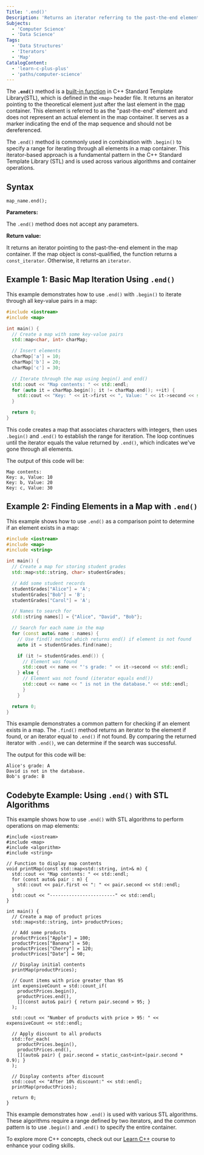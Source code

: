 ```yaml
---
Title: '.end()'
Description: 'Returns an iterator referring to the past-the-end element in a map container.'
Subjects:
  - 'Computer Science'
  - 'Data Science'
Tags:
  - 'Data Structures'
  - 'Iterators'
  - 'Map'
CatalogContent:
  - 'learn-c-plus-plus'
  - 'paths/computer-science'
---
```


The **`.end()`** method is a [built-in function](https://www.codecademy.com/resources/docs/cpp/functions) in C++ Standard Template Library(STL), which is defined in the `<map>` header file. It returns an iterator pointing to the theoretical element just after the last element in the [map](https://www.codecademy.com/resources/docs/cpp/maps) container. This element is referred to as the "past-the-end" element and does not represent an actual element in the map container. It serves as a marker indicating the end of the map sequence and should not be dereferenced.

The `.end()` method is commonly used in combination with `.begin()` to specify a range for iterating through all elements in a map container. This iterator-based approach is a fundamental pattern in the C++ Standard Template Library (STL) and is used across various algorithms and container operations.

## Syntax

```pseudo
map_name.end();
```

**Parameters:**

The `.end()` method does not accept any parameters.

**Return value:**

It returns an iterator pointing to the past-the-end element in the map container. If the map object is const-qualified, the function returns a `const_iterator`. Otherwise, it returns an `iterator`.

## Example 1: Basic Map Iteration Using `.end()`

This example demonstrates how to use `.end()` with `.begin()` to iterate through all key-value pairs in a map:

```cpp
#include <iostream>
#include <map>

int main() {
  // Create a map with some key-value pairs
  std::map<char, int> charMap;

  // Insert elements
  charMap['a'] = 10;
  charMap['b'] = 20;
  charMap['c'] = 30;

  // Iterate through the map using begin() and end()
  std::cout << "Map contents: " << std::endl;
  for (auto it = charMap.begin(); it != charMap.end(); ++it) {
    std::cout << "Key: " << it->first << ", Value: " << it->second << std::endl;
  }

  return 0;
}
```

This code creates a map that associates characters with integers, then uses `.begin()` and `.end()` to establish the range for iteration. The loop continues until the iterator equals the value returned by `.end()`, which indicates we've gone through all elements.

The output of this code will be:

```shell
Map contents:
Key: a, Value: 10
Key: b, Value: 20
Key: c, Value: 30
```

## Example 2: Finding Elements in a Map with `.end()`

This example shows how to use `.end()` as a comparison point to determine if an element exists in a map:

```cpp
#include <iostream>
#include <map>
#include <string>

int main() {
  // Create a map for storing student grades
  std::map<std::string, char> studentGrades;

  // Add some student records
  studentGrades["Alice"] = 'A';
  studentGrades["Bob"] = 'B';
  studentGrades["Carol"] = 'A';

  // Names to search for
  std::string names[] = {"Alice", "David", "Bob"};

  // Search for each name in the map
  for (const auto& name : names) {
    // Use find() method which returns end() if element is not found
    auto it = studentGrades.find(name);

    if (it != studentGrades.end()) {
      // Element was found
      std::cout << name << "'s grade: " << it->second << std::endl;
    } else {
      // Element was not found (iterator equals end())
      std::cout << name << " is not in the database." << std::endl;
      }
    }

  return 0;
}
```

This example demonstrates a common pattern for checking if an element exists in a map. The `.find()` method returns an iterator to the element if found, or an iterator equal to `.end()` if not found. By comparing the returned iterator with `.end()`, we can determine if the search was successful.

The output for this code will be:

```shell
Alice's grade: A
David is not in the database.
Bob's grade: B
```

## Codebyte Example: Using `.end()` with STL Algorithms

This example shows how to use `.end()` with STL algorithms to perform operations on map elements:

```codebyte/cpp
#include <iostream>
#include <map>
#include <algorithm>
#include <string>

// Function to display map contents
void printMap(const std::map<std::string, int>& m) {
  std::cout << "Map contents: " << std::endl;
  for (const auto& pair : m) {
    std::cout << pair.first << ": " << pair.second << std::endl;
  }
  std::cout << "------------------------" << std::endl;
}

int main() {
  // Create a map of product prices
  std::map<std::string, int> productPrices;

  // Add some products
  productPrices["Apple"] = 100;
  productPrices["Banana"] = 50;
  productPrices["Cherry"] = 120;
  productPrices["Date"] = 90;

  // Display initial contents
  printMap(productPrices);

  // Count items with price greater than 95
  int expensiveCount = std::count_if(
    productPrices.begin(),
    productPrices.end(),
    [](const auto& pair) { return pair.second > 95; }
  );

  std::cout << "Number of products with price > 95: " << expensiveCount << std::endl;

  // Apply discount to all products
  std::for_each(
    productPrices.begin(),
    productPrices.end(),
    [](auto& pair) { pair.second = static_cast<int>(pair.second * 0.9); }
  );

  // Display contents after discount
  std::cout << "After 10% discount:" << std::endl;
  printMap(productPrices);

  return 0;
}
```

This example demonstrates how `.end()` is used with various STL algorithms. These algorithms require a range defined by two iterators, and the common pattern is to use `.begin()` and `.end()` to specify the entire container.

To explore more C++ concepts, check out our [Learn C++](https://www.codecademy.com/learn/learn-c-plus-plus) course to enhance your coding skills.
